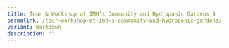 ```yaml
---
title: Tour & Workshop at IMH’s Community and Hydroponic Gardens $
permalink: /tour-workshop-at-imh-s-community-and-hydroponic-gardens/
variant: markdown
description: ""
---
```

